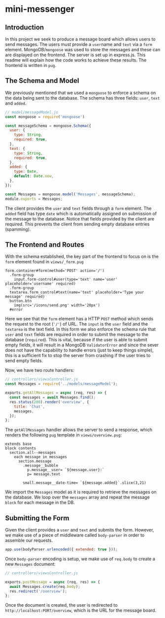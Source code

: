 # mini-messenger
## Introduction
In this project we seek to produce a message board which allows users to send messages. The users must provide a `user`name and `text` via a `form` element. MongoDB/`mongoose` was used to store the messages and these can are displayed on the frontend. The server is set up in express.js. This readme will explain how the code works to achieve these results. The frontend is written in `pug`. 

## The Schema and Model
We previously mentioned that we used a `mongoose` to enforce a schema on the data being sent to the database. The schema has three fields: `user`, `text` and `added`. 
```js
// model/messageModel.js
const mongoose = require('mongoose')

const messageSchema = mongoose.Schema({
  user: {
    type: String,
    required: true,
  },
  text: {
    type: String,
    required: true,
  },
  added: {
    type: Date,
    default: Date.now,
  },
});

const Messages = mongoose.model('Messages', messageSchema);
module.exports = Messages;
```
The client provides the `user` and `text` fields through a `form` element. The `added` field has type `date` which is automatically assigned on submission of the message to the database. Notice that fields provided by the client are required. This prevents the client from sending empty database entries (spamming).

## The Frontend and Routes
With the schema established, the key part of the frontend to focus on is the `form` element found in `views/_form.pug`

```pug
form.container#form(method='POST' action='/')
  .form-group
    input.form-control#user(type='text' name='user' placeholder='username' required)
  .form-group
  textarea.form_control#text(name='text' placeholder='Type your message' required)
  button.btn
    img(src='/icons/send.png' width='20px')
  #error
```

Here we see that the `form` element has a HTTP `POST` method which sends the request to the root (`'/'`) of URL. The `input` is the `user` field and the `textarea` is the text field. In this form we also enforce the schema rule that `user` and `text` fields are required in order to submit the message to the database (`required`). This is vital, because if the user is able to submit empty fields, it will result in a MongoDB `ValidatorError` and since the sever does not have the capability to handle errors (just to keep things simple), this is a sufficient fix to stop the server from crashing if the user tries to send empty fields. 

Now, we have two route handlers:
```js
// controllers/viewsController.js
const Messages = require('../models/messageModel');

exports.getAllMessages = async (req, res) => {
  const messages = await Messages.find();
  res.status(200).render('overview', {
    title: 'Chat',
    messages,
  });
};
```

The `getAllMessages` handler allows the server to send a response, which renders the following `pug` template in `views/overview.pug`:

```pug
extends base
block contents
  section.all--messages
    each message in messages
      section.message
        .message__bubble
          p.message__user= `${message.user}:`
          p= message.text
          
        small.message__date-time= `${message.added}`.slice(3,21) 
```

We import the `Messages` model as it is required to retrieve the messages on the database. We loop over the `messages` array and repeat the message `block` for each message in the DB. 

## Submitting the Form
Given the client provides a `user` and `text` and submits the form. However, we make use of a piece of middleware called `body-parser` in order to assemble our requests.

```js
app.use(bodyParser.urlencoded({ extended: true }));
```
Once `body-parser` encoding is setup, we make use of `req.body` to create a new `Messages` document:

```js
// controllers/viewsController.js

exports.postMessage = async (req, res) => {
  await Messages.create(req.body);
  res.redirect('/overview');
};
```
Once the document is created, the user is redirected to `http://localhost:PORT/overview`, which is the URL for the message board.
